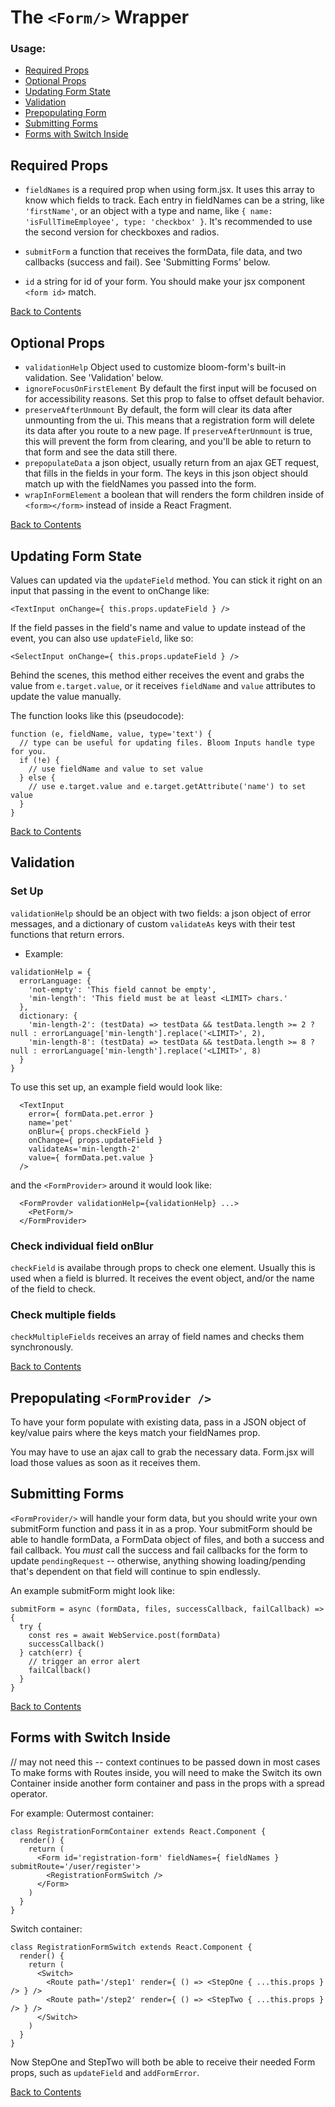 # The `<Form/>` Wrapper

### Usage:
- [Required Props](https://github.com/vineyard-bloom/bloom-context-forms/blob/master/docs/form.md#required-props)
- [Optional Props](https://github.com/vineyard-bloom/bloom-context-forms/blob/master/docs/form.md#optional-props)
- [Updating Form State](https://github.com/vineyard-bloom/bloom-context-forms/blob/master/docs/form.md#updating-form-state)
- [Validation](https://github.com/vineyard-bloom/bloom-context-forms/blob/master/docs/form.md#validation)
- [Prepopulating Form](https://github.com/vineyard-bloom/bloom-context-forms/blob/master/docs/form.md#prepopulating-form)
- [Submitting Forms](https://github.com/vineyard-bloom/bloom-context-forms/blob/master/docs/form.md#submitting-forms)
- [Forms with Switch Inside](https://github.com/vineyard-bloom/bloom-context-forms/blob/master/docs/form.md#forms-with-switch-inside)

## Required Props
- `fieldNames` is a required prop when using form.jsx. It uses this array to know which fields to track. Each entry in fieldNames can be a string, like `'firstName'`, or an object with a type and name, like `{ name: 'isFullTimeEmployee', type: 'checkbox' }`. It's recommended to use the second version for checkboxes and radios.

- `submitForm`
  a function that receives the formData, file data, and two callbacks (success and fail). See 'Submitting Forms' below.

- `id`
  a string for id of your form. You should make your jsx component `<form id>` match.

[Back to Contents](https://github.com/vineyard-bloom/bloom-context-forms#readme-contents)

## Optional Props
- `validationHelp`
  Object used to customize bloom-form's built-in validation. See 'Validation' below.
- `ignoreFocusOnFirstElement`
  By default the first input will be focused on for accessibility reasons.  Set this prop to false to offset default behavior.
- `preserveAfterUnmount`
  By default, the form will clear its data after unmounting from the ui. This means that a registration form will delete its data after you route to a new page. If `preserveAfterUnmount` is true, this will prevent the form from clearing, and you'll be able to return to that form and see the data still there.
- `prepopulateData`
  a json object, usually return from an ajax GET request, that fills in the fields in your form. The keys in this json object should match up with the fieldNames you passed into the form.
- `wrapInFormElement`
  a boolean that will renders the form children inside of `<form></form>` instead of inside a React Fragment.

[Back to Contents](https://github.com/vineyard-bloom/bloom-context-forms#readme-contents)

## Updating Form State
Values can updated via the `updateField` method. You can stick it right on an input that passing in the event to onChange like:
```
<TextInput onChange={ this.props.updateField } />
```
If the field passes in the field's name and value to update instead of the event, you can also use `updateField`, like so:
```
<SelectInput onChange={ this.props.updateField } />
```
Behind the scenes, this method either receives the event and grabs the value from `e.target.value`, or it receives `fieldName` and `value` attributes to update the value manually.

The function looks like this (pseudocode):
```
function (e, fieldName, value, type='text') {
  // type can be useful for updating files. Bloom Inputs handle type for you.
  if (!e) {
    // use fieldName and value to set value
  } else {
    // use e.target.value and e.target.getAttribute('name') to set value
  }
}
```

[Back to Contents](https://github.com/vineyard-bloom/bloom-context-forms#readme-contents)

## Validation

### Set Up
`validationHelp` should be an object with two fields: a json object of error messages, and a dictionary of custom `validateAs` keys with their test functions that return errors.
- Example:
```
validationHelp = {
  errorLanguage: {
    'not-empty': 'This field cannot be empty',
    'min-length': 'This field must be at least <LIMIT> chars.'
  },
  dictionary: {
    'min-length-2': (testData) => testData && testData.length >= 2 ? null : errorLanguage['min-length'].replace('<LIMIT>', 2),
    'min-length-8': (testData) => testData && testData.length >= 8 ? null : errorLanguage['min-length'].replace('<LIMIT>', 8)
  }
}
```

To use this set up, an example field would look like:
```
  <TextInput
    error={ formData.pet.error }
    name='pet'
    onBlur={ props.checkField }
    onChange={ props.updateField }
    validateAs='min-length-2'
    value={ formData.pet.value }
  />
```
and the `<FormProvider>` around it would look like:
```
  <FormProvder validationHelp={validationHelp} ...>
    <PetForm/>
  </FormProvider>
```

### Check individual field onBlur
`checkField` is availabe through props to check one element. Usually this is used when a field is blurred. It receives the event object, and/or the name of the field to check.

### Check multiple fields
`checkMultipleFields` receives an array of field names and checks them synchronously.

[Back to Contents](https://github.com/vineyard-bloom/bloom-context-forms#readme-contents)

## Prepopulating `<FormProvider />`
To have your form populate with existing data, pass in a JSON object of key/value pairs where the keys match your fieldNames prop.

You may have to use an ajax call to grab the necessary data. Form.jsx will load those values as soon as it receives them.

## Submitting Forms
`<FormProvider/>` will handle your form data, but you should write your own submitForm function and pass it in as a prop. Your submitForm should be able to handle formData, a FormData object of files, and both a success and fail callback. You *must* call the success and fail callbacks for the form to update `pendingRequest` -- otherwise, anything showing loading/pending that's dependent on that field will continue to spin endlessly.

An example submitForm might look like:
```
submitForm = async (formData, files, successCallback, failCallback) => {
  try {
    const res = await WebService.post(formData)
    successCallback()
  } catch(err) {
    // trigger an error alert
    failCallback()
  }
}
```

[Back to Contents](https://github.com/vineyard-bloom/bloom-context-forms#readme-contents)

## Forms with Switch Inside
// may not need this -- context continues to be passed down in most cases
To make forms with Routes inside, you will need to make the Switch its own Container inside another form container and pass in the props with a spread operator.

For example:
Outermost container:
```
class RegistrationFormContainer extends React.Component {
  render() {
    return (
      <Form id='registration-form' fieldNames={ fieldNames } submitRoute='/user/register'>
        <RegistrationFormSwitch />
      </Form>
    )
  }
}
```
Switch container:
```
class RegistrationFormSwitch extends React.Component {
  render() {
    return (
      <Switch>
        <Route path='/step1' render={ () => <StepOne { ...this.props } /> } />
        <Route path='/step2' render={ () => <StepTwo { ...this.props } /> } />
      </Switch>
    )
  }
}
```
Now StepOne and StepTwo will both be able to receive their needed Form props, such as `updateField` and `addFormError`.

[Back to Contents](https://github.com/vineyard-bloom/bloom-context-forms#readme-contents)
